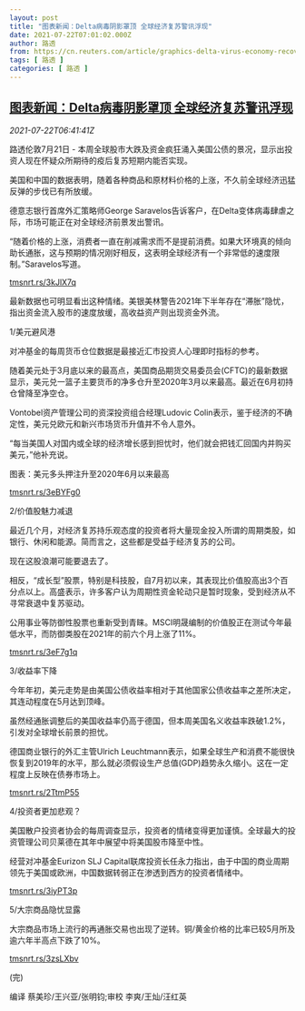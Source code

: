```yaml
---
layout: post
title: "图表新闻：Delta病毒阴影罩顶 全球经济复苏警讯浮现"
date: 2021-07-22T07:01:02.000Z
author: 路透
from: https://cn.reuters.com/article/graphics-delta-virus-economy-recovery-07-idCNKBS2ES0GK
tags: [ 路透 ]
categories: [ 路透 ]
---
```

<!--1626937262000-->
[图表新闻：Delta病毒阴影罩顶 全球经济复苏警讯浮现](https://cn.reuters.com/article/graphics-delta-virus-economy-recovery-07-idCNKBS2ES0GK)
------

<div>
<div><i>2021-07-22T06:41:41Z</i></div><p>路透伦敦7月21日 - 本周全球股市大跌及资金疯狂涌入美国公债的景况，显示出投资人现在怀疑众所期待的疫后复苏短期内能否实现。</p><p>美国和中国的数据表明，随着各种商品和原材料价格的上涨，不久前全球经济迅猛反弹的步伐已有所放缓。</p><p>德意志银行首席外汇策略师George Saravelos告诉客户，在Delta变体病毒肆虐之际，市场可能正在对全球经济前景发出警讯。</p><p>“随着价格的上涨，消费者一直在削减需求而不是提前消费。如果大环境真的倾向助长通胀，这与预期的情况刚好相反，这表明全球经济有一个非常低的速度限制。”Saravelos写道。</p><p><a href="https://tmsnrt.rs/3kJlX7q">tmsnrt.rs/3kJlX7q</a></p><p>最新数据也可明显看出这种情绪。美银美林警告2021年下半年存在“滞胀”隐忧，指出资金流入股市的速度放缓，高收益资产则出现资金外流。</p><p>1/美元避风港</p><p>对冲基金的每周货币仓位数据是最接近汇市投资人心理即时指标的参考。</p><p>随着美元处于3月底以来的最高点，美国商品期货交易委员会(CFTC)的最新数据显示，美元兑一篮子主要货币的净多仓升至2020年3月以来最高。最近在6月初持仓曾降至净空仓。</p><p>Vontobel资产管理公司的资深投资组合经理Ludovic Colin表示，鉴于经济的不确定性，美元兑欧元和新兴市场货币升值并不令人意外。</p><p>“每当美国人对国内或全球的经济增长感到担忧时，他们就会把钱汇回国内并购买美元，”他补充说。</p><p>图表：美元多头押注升至2020年6月以来最高</p><p><a href="https://tmsnrt.rs/3eBYFg0">tmsnrt.rs/3eBYFg0</a></p><p>2/价值股魅力减退</p><p>最近几个月，对经济复苏持乐观态度的投资者将大量现金投入所谓的周期类股，如银行、休闲和能源。简而言之，这些都是受益于经济复苏的公司。</p><p>现在这股浪潮可能要退去了。</p><p>相反，“成长型”股票，特别是科技股，自7月初以来，其表现比价值股高出3个百分点以上。高盛表示，许多客户认为周期性资金轮动只是暂时现象，受到经济从不寻常衰退中复苏驱动。</p><p>公用事业等防御性股票也重新受到青睐。MSCI明晟编制的价值股正在测试今年最低水平，而防御类股在2021年的前六个月上涨了11%。</p><p><a href="https://tmsnrt.rs/3eF7g1q">tmsnrt.rs/3eF7g1q</a></p><p>3/收益率下降</p><p>今年年初，美元走势是由美国公债收益率相对于其他国家公债收益率之差所决定，其连动程度在5月达到顶峰。</p><p>虽然经通胀调整后的美国收益率仍高于德国，但本周美国名义收益率跌破1.2%，引发对全球增长前景的担忧。</p><p>德国商业银行的外汇主管Ulrich Leuchtmann表示，如果全球生产和消费不能很快恢复到2019年的水平，那么就必须假设生产总值(GDP)趋势永久缩小。这在一定程度上反映在债券市场上。</p><p><a href="https://tmsnrt.rs/2TtmP55">tmsnrt.rs/2TtmP55</a></p><p>4/投资者更加悲观？</p><p>美国散户投资者协会的每周调查显示，投资者的情绪变得更加谨慎。全球最大的投资管理公司贝莱德在其年中展望中将美国股市降至中性。</p><p>经营对冲基金Eurizon SLJ Capital联席投资长任永力指出，由于中国的商业周期领先于美国或欧洲，中国数据转弱正在渗透到西方的投资者情绪中。</p><p><a href="https://tmsnrt.rs/3iyPT3p">tmsnrt.rs/3iyPT3p</a></p><p>5/大宗商品隐忧显露</p><p>大宗商品市场上流行的再通胀交易也出现了逆转。铜/黄金价格的比率已较5月所及逾六年半高点下跌了10%。</p><p><a href="https://tmsnrt.rs/3zsLXbv">tmsnrt.rs/3zsLXbv</a></p><p>(完)</p><p>编译 蔡美珍/王兴亚/张明钧;审校 李爽/王灿/汪红英</p>
</div>

